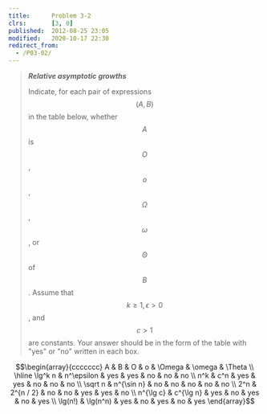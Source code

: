 ```yaml
---
title:      Problem 3-2
clrs:       [3, 0]
published:  2012-08-25 23:05
modified:   2020-10-17 22:30
redirect_from:
  - /P03-02/
---
```


> ***Relative asymptotic growths***
>
> Indicate, for each pair of expressions $$(A, B)$$ in the table below, whether $$A$$ is $$O$$, $$o$$, $$\Omega$$, $$\omega$$, or $$\Theta$$ of $$B$$. Assume that $$k \ge 1, \epsilon > 0$$, and $$c > 1$$ are constants. Your answer should be in the form of the table with "yes" or "no" written in each box.

$$\begin{array}{ccccccc}
A         & B          & O   &  o  & \Omega & \omega & \Theta \\
\hline
\lg^k n   & n^\epsilon & yes & yes &  no    & no     & no     \\
n^k       & c^n        & yes & yes &  no    & no     & no     \\
\sqrt n   & n^{\sin n} & no  & no  &  no    & no     & no     \\
2^n       & 2^{n / 2}  & no  & no  &  yes   & yes    & no     \\
n^{\lg c} & c^{\lg n}  & yes & no  &  yes   & no     & yes    \\
\lg(n!)   & \lg(n^n)   & yes & no  &  yes   & no     & yes
\end{array}$$
